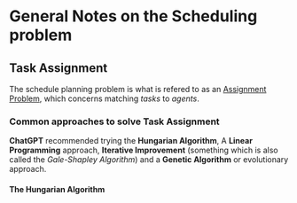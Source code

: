 # General Notes on the Scheduling problem
## Task Assignment
The schedule planning problem is what is refered to as an [Assignment Problem](https://en.wikipedia.org/wiki/Assignment_problem), which concerns matching *tasks* to *agents*.

### Common approaches to solve Task Assignment
**ChatGPT** recommended trying the **Hungarian Algorithm**, A **Linear Programming** approach, **Iterative Improvement** (something which is also called the *Gale-Shapley Algorithm*) and a **Genetic Algorithm** or evolutionary approach.

#### The Hungarian Algorithm